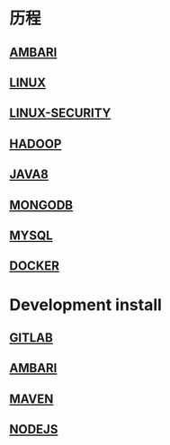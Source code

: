 # 历程

## [AMBARI](./docs/AMBARI.md)
## [LINUX](./docs/LINUX-BASIC.md)
## [LINUX-SECURITY](./docs/Linux-security.md)
## [HADOOP](./docs/HADOOP.md)
## [JAVA8](./docs/JAVA8.md)
## [MONGODB](./docs/MONGODB.md)
## [MYSQL](./docs/MYSQL.md)
## [DOCKER](./docs/DOCKER.md)

# Development install
## [GITLAB](./docs/development/GITLAB-INSTALL.md)
## [AMBARI](./docs/development/AMBARI-INSTALL.md)
## [MAVEN](./docs/development/MAVEN-INSTALL.md)
## [NODEJS](./docs/development/NODEJS-INSTALL.md)
